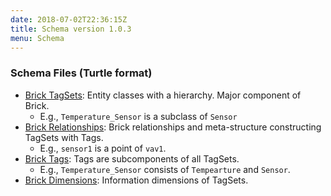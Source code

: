 ```yaml
---
date: 2018-07-02T22:36:15Z
title: Schema version 1.0.3
menu: Schema
---
```


### Schema Files (Turtle format)

- [Brick TagSets](/schema/1.0.3/Brick.ttl): Entity classes with a hierarchy. Major component of Brick.
  - E.g., ``Temperature_Sensor`` is a subclass of ``Sensor``
- [Brick Relationships](/schema/1.0.3/BrickFrame.ttl): Brick relationships and meta-structure constructing TagSets with Tags.
  - E.g., ``sensor1`` is a point of ``vav1``.
- [Brick Tags](/schema/1.0.3/BrickTag.ttl): Tags are subcomponents of all TagSets.
  - E.g., ``Temperature_Sensor`` consists of ``Tempearture`` and ``Sensor``.
- [Brick Dimensions](/schema/1.0.3/BrickUse.ttl): Information dimensions of TagSets.
